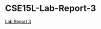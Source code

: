 # CSE15L-Lab-Report-3

<a href="https://connorthefan.github.io/CSE15L-Lab-Report-3/" target="_blank">Lab Report 3</a>
